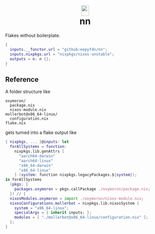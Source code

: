<h1 align="center"><picture>
  <source media="(prefers-color-scheme: dark)" srcset="assets/logo-white.svg">
  <source media="(prefers-color-scheme: light)" srcset="assets/logo-black.svg">
  <img alt="" src="assets/logo-black.svg" width="24" height="33.1752">
</picture><br>nn</h1>

Flakes without boilerplate.

  ```nix
  {
    inputs.__functor.url = "github:eepyfdn/nn";
    inputs.nixpkgs.url = "nixpkgs/nixos-unstable";
    outputs = n: n {};
  }
  ```

## Reference

A folder structure like

```
oxymoron/
  package.nix
  nixos-module.nix
mollerbot@x86_64-linux/
  configuration.nix
flake.nix
```

gets turned into a flake output like

```nix
{ nixpkgs, ... }@inputs: let
  forAllSystems = function:
    nixpkgs.lib.genAttrs [
      "aarch64-darwin"
      "aarch64-linux"
      "x86_64-darwin"
      "x86_64-linux"
    ] (system: function nixpkgs.legacyPackages.${system});
in forAllSystems
  (pkgs: {
    packages.oxymoron = pkgs.callPackage ./oxymoron/package.nix;
  }) // {
  nixosModules.oxymoron = import ./oxymoron/nixos-module.nix;
  nixosConfigurations.mollerbot = nixpkgs.lib.nixosSystem {
    system = "x86_64-linux";
    specialArgs = { inherit inputs; };
    modules = [ "./mollerbot@x86_64-linux/configuration.nix" ];
  };
}
```
